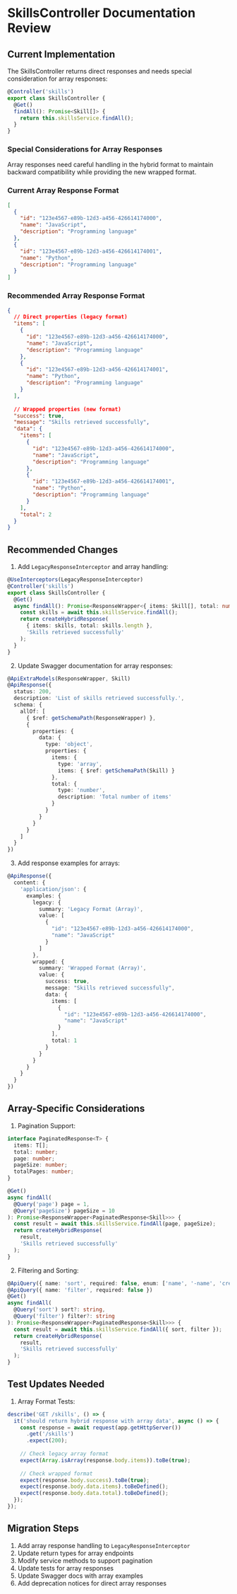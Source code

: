 # SkillsController Documentation Review

## Current Implementation

The SkillsController returns direct responses and needs special consideration for array responses:

```typescript
@Controller('skills')
export class SkillsController {
  @Get()
  findAll(): Promise<Skill[]> {
    return this.skillsService.findAll();
  }
}
```

### Special Considerations for Array Responses

Array responses need careful handling in the hybrid format to maintain backward compatibility while providing the new wrapped format.

### Current Array Response Format

```json
[
  {
    "id": "123e4567-e89b-12d3-a456-426614174000",
    "name": "JavaScript",
    "description": "Programming language"
  },
  {
    "id": "123e4567-e89b-12d3-a456-426614174001",
    "name": "Python",
    "description": "Programming language"
  }
]
```

### Recommended Array Response Format

```json
{
  // Direct properties (legacy format)
  "items": [
    {
      "id": "123e4567-e89b-12d3-a456-426614174000",
      "name": "JavaScript",
      "description": "Programming language"
    },
    {
      "id": "123e4567-e89b-12d3-a456-426614174001",
      "name": "Python",
      "description": "Programming language"
    }
  ],
  
  // Wrapped properties (new format)
  "success": true,
  "message": "Skills retrieved successfully",
  "data": {
    "items": [
      {
        "id": "123e4567-e89b-12d3-a456-426614174000",
        "name": "JavaScript",
        "description": "Programming language"
      },
      {
        "id": "123e4567-e89b-12d3-a456-426614174001",
        "name": "Python",
        "description": "Programming language"
      }
    ],
    "total": 2
  }
}
```

## Recommended Changes

1. Add `LegacyResponseInterceptor` and array handling:
```typescript
@UseInterceptors(LegacyResponseInterceptor)
@Controller('skills')
export class SkillsController {
  @Get()
  async findAll(): Promise<ResponseWrapper<{ items: Skill[], total: number }>> {
    const skills = await this.skillsService.findAll();
    return createHybridResponse(
      { items: skills, total: skills.length },
      'Skills retrieved successfully'
    );
  }
}
```

2. Update Swagger documentation for array responses:
```typescript
@ApiExtraModels(ResponseWrapper, Skill)
@ApiResponse({
  status: 200,
  description: 'List of skills retrieved successfully.',
  schema: {
    allOf: [
      { $ref: getSchemaPath(ResponseWrapper) },
      {
        properties: {
          data: {
            type: 'object',
            properties: {
              items: {
                type: 'array',
                items: { $ref: getSchemaPath(Skill) }
              },
              total: {
                type: 'number',
                description: 'Total number of items'
              }
            }
          }
        }
      }
    ]
  }
})
```

3. Add response examples for arrays:
```typescript
@ApiResponse({
  content: {
    'application/json': {
      examples: {
        legacy: {
          summary: 'Legacy Format (Array)',
          value: [
            {
              "id": "123e4567-e89b-12d3-a456-426614174000",
              "name": "JavaScript"
            }
          ]
        },
        wrapped: {
          summary: 'Wrapped Format (Array)',
          value: {
            success: true,
            message: "Skills retrieved successfully",
            data: {
              items: [
                {
                  "id": "123e4567-e89b-12d3-a456-426614174000",
                  "name": "JavaScript"
                }
              ],
              total: 1
            }
          }
        }
      }
    }
  }
})
```

## Array-Specific Considerations

1. Pagination Support:
```typescript
interface PaginatedResponse<T> {
  items: T[];
  total: number;
  page: number;
  pageSize: number;
  totalPages: number;
}

@Get()
async findAll(
  @Query('page') page = 1,
  @Query('pageSize') pageSize = 10
): Promise<ResponseWrapper<PaginatedResponse<Skill>>> {
  const result = await this.skillsService.findAll(page, pageSize);
  return createHybridResponse(
    result,
    'Skills retrieved successfully'
  );
}
```

2. Filtering and Sorting:
```typescript
@ApiQuery({ name: 'sort', required: false, enum: ['name', '-name', 'createdAt', '-createdAt'] })
@ApiQuery({ name: 'filter', required: false })
@Get()
async findAll(
  @Query('sort') sort?: string,
  @Query('filter') filter?: string
): Promise<ResponseWrapper<PaginatedResponse<Skill>>> {
  const result = await this.skillsService.findAll({ sort, filter });
  return createHybridResponse(
    result,
    'Skills retrieved successfully'
  );
}
```

## Test Updates Needed

1. Array Format Tests:
```typescript
describe('GET /skills', () => {
  it('should return hybrid response with array data', async () => {
    const response = await request(app.getHttpServer())
      .get('/skills')
      .expect(200);
    
    // Check legacy array format
    expect(Array.isArray(response.body.items)).toBe(true);
    
    // Check wrapped format
    expect(response.body.success).toBe(true);
    expect(response.body.data.items).toBeDefined();
    expect(response.body.data.total).toBeDefined();
  });
});
```

## Migration Steps

1. Add array response handling to `LegacyResponseInterceptor`
2. Update return types for array endpoints
3. Modify service methods to support pagination
4. Update tests for array responses
5. Update Swagger docs with array examples
6. Add deprecation notices for direct array responses 